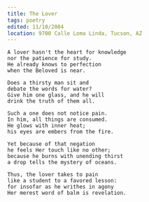 ```yaml
---
title: The Lover
tags: poetry
edited: 11/10/2004
location: 9700 Calle Loma Linda, Tucson, AZ
---
```


    A lover hasn't the heart for knowledge
    nor the patience for study.
    He already knows to perfection
    when the Beloved is near.

    Does a thirsty man sit and
    debate the words for water?
    Give him one glass, and he will
    drink the truth of them all.

    Such a one does not notice pain.
    In him, all things are consumed.
    He glows with inner heat;
    his eyes are embers from the fire.

    Yet because of that negation
    he feels Her touch like no other;
    because he burns with unending thirst
    a drop tells the mystery of oceans.

    Thus, the lover takes to pain
    like a student to a favored lesson:
    for insofar as he writhes in agony
    Her merest word of balm is revelation.


